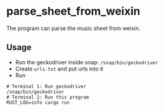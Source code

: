 # parse_sheet_from_weixin

The program can parse the music sheet from weixin.

## Usage

* Run the geckodriver inside snap: `/snap/bin/geckodriver`
* Create `urls.txt` and put urls into it
* Run

```shell
# Terminal 1: Run geckodriver
/snap/bin/geckodriver
# Terminal 2: Run this program
RUST_LOG=info cargo run
```
